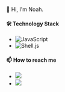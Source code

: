 👋 Hi, I'm Noah.

#### 🛠 Technology Stack

- ![JavaScript](https://img.shields.io/badge/Java-F7DF1E?)
- ![Shell.js](https://img.shields.io/badge/Shell-61DAFBD)

#### 📫 How to reach me

- <a href="mailto:yebin.yu@hotmail.com"><img src="https://img.shields.io/badge/yebin.yu@hotmail.com-4FC08D?logo=Gmail&logoColor=fff&style=flat"></a>
- <a href="weixin://SuperGeniusNoah"><img src="https://img.shields.io/badge/SuperGeniusNoah-092E20?logo=WeChat&logoColor=#1AAD19&style=flat"></a>

<!--
#### 🏆 Github Status

<div align="center"> <img height="137px" src="https://github-readme-stats.vercel.app/api?username=Noah-yebin&hide_title=true&hide_border=true&show_icons=true&line_height=21&text_color=000&icon_color=000&bg_color=0,ea6161,ffc64d,fffc4d,52fa5a&theme=graywhite" /> </div>

<div align="center"> <img src="https://github-readme-stats.vercel.app/api/top-langs/?username=Noah-yebin&theme=tokyonight&layout=compact"> </div>

<div align="center"> <img src="https://github-profile-trophy.vercel.app/?username=Noah-yebin&theme=onedark" /> </div>
-->











<!--
**Noah-yebin/Noah-yebin** is a ✨ _special_ ✨ repository because its `README.md` (this file) appears on your GitHub profile.

Here are some ideas to get you started:
.
- 🔭 I’m currently working on ...
- 🌱 I’m currently learning ...
- 👯 I’m looking to collaborate on ...
- 🤔 I’m looking for help with ...
- 💬 Ask me about ...
- 📫 How to reach me: ...
- 😄 Pronouns: ...
- ⚡ Fun fact: ...




<br>
🔭 I’m currently working on Huawei.
-->
